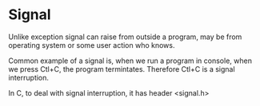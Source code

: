 # Signal 

Unlike exception signal can raise from outside a program, may be from operating system or some user action who knows. 

Common example of a signal is, when we run a program in console, when we press Ctl+C, the program termintates. Therefore Ctl+C is a signal interruption. 

In C, to deal with signal interruption, it has header <signal.h>

